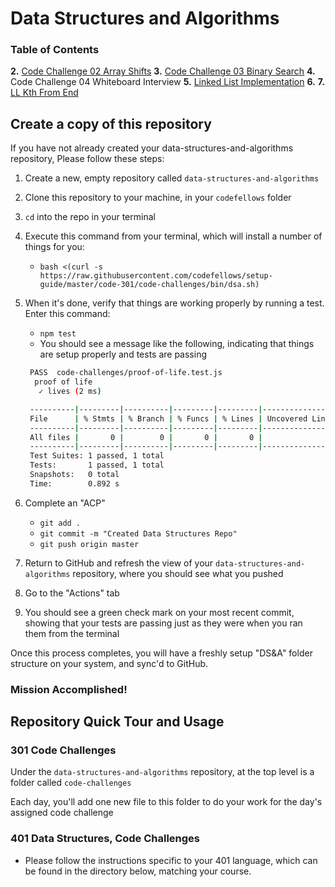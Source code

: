 # Data Structures and Algorithms

### Table of Contents
**2.** [Code Challenge 02 Array Shifts](./javascript/code-challenges/arrayShift)
**3.** [Code Challenge 03 Binary Search](./javascript/code-challenges/arrayBinarySearch)
**4.** Code Challenge 04 Whiteboard Interview
**5.** [Linked List Implementation](./javascript/Data-Structures/linkedList)
**6.** 
**7.** [LL Kth From End](./javascript/Data-Structures/linkedList)



## Create a copy of this repository

If you have not already created your data-structures-and-algorithms repository, Please follow these steps:

1. Create a new, empty repository called `data-structures-and-algorithms`
1. Clone this repository to your machine, in your `codefellows` folder
1. `cd` into the repo in your terminal
1. Execute this command from your terminal, which will install a number of things for you:
   - `bash <(curl -s https://raw.githubusercontent.com/codefellows/setup-guide/master/code-301/code-challenges/bin/dsa.sh)`
1. When it's done, verify that things are working properly by running a test. Enter this command:
   - `npm test`
   - You should see a message like the following, indicating that things are setup properly and tests are passing

   ```bash
    PASS  code-challenges/proof-of-life.test.js
     proof of life
      ✓ lives (2 ms)

    ----------|---------|----------|---------|---------|-------------------
    File      | % Stmts | % Branch | % Funcs | % Lines | Uncovered Line #s
    ----------|---------|----------|---------|---------|-------------------
    All files |       0 |        0 |       0 |       0 |
    ----------|---------|----------|---------|---------|-------------------
    Test Suites: 1 passed, 1 total
    Tests:       1 passed, 1 total
    Snapshots:   0 total
    Time:        0.892 s
   ```

1. Complete an "ACP"
   - `git add .`
   - `git commit -m "Created Data Structures Repo"`
   - `git push origin master`
1. Return to GitHub and refresh the view of your `data-structures-and-algorithms` repository, where you should see what you pushed
1. Go to the "Actions" tab
1. You should see a green check mark on your most recent commit, showing that your tests are passing just as they were when you ran them from the terminal

Once this process completes, you will have a freshly setup "DS&A" folder structure on your system, and sync'd to GitHub.


### Mission Accomplished!


## Repository Quick Tour and Usage

### 301 Code Challenges

Under the `data-structures-and-algorithms` repository, at the top level is a folder called `code-challenges`

Each day, you'll add one new file to this folder to do your work for the day's assigned code challenge

### 401 Data Structures, Code Challenges

- Please follow the instructions specific to your 401 language, which can be found in the directory below, matching your course.
